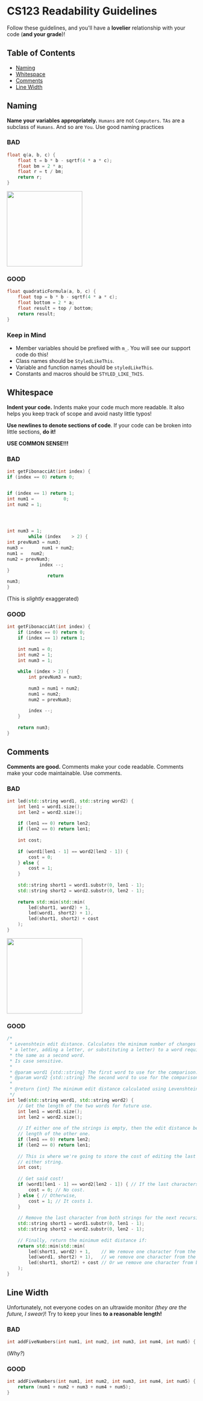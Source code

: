# CS123 Readability Guidelines

Follow these guidelines, and you'll have a **lovelier** relationship with your code (**and your grade**)!

## Table of Contents

* [Naming](#naming)
* [Whitespace](#whitespace)
* [Comments](#comments)
* [Line Width](#line-width)

## Naming
**Name your variables appropriately.** `Humans` are not `Computers`. `TAs` are a subclass of `Humans`. And so are `You`. Use good naming practices

### BAD
```cpp
float q(a, b, c) {
	float t = b * b - sqrtf(4 * a * c);
	float bm = 2 * a;
	float r = t / bm;
	return r;
}
```
<img src="http://i.imgur.com/EFXCBNJ.gif" width="200">

### GOOD
```cpp
float quadraticFormula(a, b, c) {
	float top = b * b - sqrtf(4 * a * c);
	float bottom = 2 * a;
	float result = top / bottom;
	return result;
}
```

### Keep in Mind
* Member variables should be prefixed with `m_`. You will see our support code do this!
* Class names should be `StyledLikeThis`.
* Variable and function names should be `styledLikeThis`.
* Constants and macros should be `STYLED_LIKE_THIS`.

## Whitespace
**Indent your code.** Indents make your code much more readable. It also helps you keep track of scope and avoid nasty little typos!

**Use newlines to denote sections of code**. If your code can be broken into little sections, **do it!**

**USE COMMON SENSE!!!**

### BAD
```cpp
int getFibonacciAt(int index) {
if (index == 0) return 0;


if (index == 1) return 1;
int num1 =           0;
int num2 = 1;




int num3 = 1;
		while (index    > 2) {
int prevNum3 = num3;
num3 =       num1 + num2;
num1 =   num2;
num2 = prevNum3;
            index --;
}
               return
num3;
}
```
(This is *slightly* exaggerated)

### GOOD
```cpp
int getFibonacciAt(int index) {
	if (index == 0) return 0;
	if (index == 1) return 1;
	
	int num1 = 0;
	int num2 = 1;
	int num3 = 1;
	
	while (index > 2) {
		int prevNum3 = num3;
		
		num3 = num1 + num2;
		num1 = num2;
		num2 = prevNum3;
		
		index --;
	}
	
	return num3;
}
```

## Comments

**Comments are good.** Comments make your code readable. Comments make your code maintainable. Use comments.

### BAD
```cpp
int led(std::string word1, std::string word2) {
	int len1 = word1.size();
	int len2 = word2.size();
		
	if (len1 == 0) return len2;
	if (len2 == 0) return len1;
	
	int cost;
	
	if (word1[len1 - 1] == word2[len2 - 1]) {
		cost = 0;
	} else {
		cost = 1;
	}
	
	std::string short1 = word1.substr(0, len1 - 1);
	std::string short2 = word2.substr(0, len2 - 1);
	
	return std::min(std::min(
		led(short1, word2) + 1,
		led(word1, short2) + 1),
		led(short1, short2) + cost
	);
}
```
<img src="http://i.imgur.com/EgIZHSC.png" width="200">

### GOOD
```cpp
/*
 * Levenshtein edit distance. Calculates the minimum number of changes (removing
 * a letter, adding a letter, or substituting a letter) to a word required to be
 * the same as a second word.
 * Is case sensitive.
 *
 * @param word1 {std::string} The first word to use for the comparison.
 * @param word2 {std::string} The second word to use for the comparison.
 *
 * @return {int} The minimum edit distance calculated using Levenshtein edit distance.
 */
int led(std::string word1, std::string word2) {
	// Get the length of the two words for future use.
	int len1 = word1.size();
	int len2 = word2.size();
	
	// If either one of the strings is empty, then the edit distance becomes the
	// length of the other one.	
	if (len1 == 0) return len2;
	if (len2 == 0) return len1;
	
	// This is where we're going to store the cost of editing the last character of
	// either string.
	int cost;
	
	// Get said cost!
	if (word1[len1 - 1] == word2[len2 - 1]) { // If the last characters are the same,
		cost = 0; // No cost.
	} else { // Otherwise,
		cost = 1; // It costs 1.
	}
	
	// Remove the last character from both strings for the next recursive iteration.
	std::string short1 = word1.substr(0, len1 - 1);
	std::string short2 = word2.substr(0, len2 - 1);
	
	// Finally, return the minimum edit distance if:
	return std::min(std::min(
		led(short1, word2) + 1,    // We remove one character from the first string,
		led(word1, short2) + 1),   // we remove one character from the second string,
		led(short1, short2) + cost // Or we remove one character from both strings.
	);
}
```

## Line Width

Unfortunately, not everyone codes on an ultrawide monitor *(they are the future, I swear)*! Try to keep your lines **to a reasonable length!**

### BAD
```cpp
int addFiveNumbers(int num1, int num2, int num3, int num4, int num5) { return (num1 + num2 + num3 + num4 + num5); }
```
(*Why?*)

### GOOD
```cpp
int addFiveNumbers(int num1, int num2, int num3, int num4, int num5) {
	return (num1 + num2 + num3 + num4 + num5);
}
```

